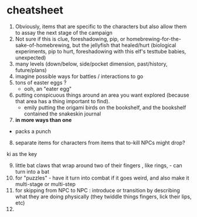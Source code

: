 # cheatsheet

1. Obviously, items that are specific to the characters but also allow them to assay the next stage of the campaign
2. Not sure if this is clue, foreshadowing, pip, or homebrewing-for-the-sake-of-homebrewing, but the jellyfish that healed/hurt (biological experiments, pip to hurt, foreshadowing with this elf's testtube babies, unexpected)
3. many levels (down/below, side/pocket dimension, past/history, future/plans)
4. imagine possible ways for battles / interactions to go
5. tons of easter eggs ? 
	- ooh, an "eater egg"
6. putting conspicuous things around an area you want explored (because that area has a thing important to find).
	- emily putting the origami birds on the bookshelf, and the bookshelf contained the snakeskin journal
7. __in more ways than one__
- packs a punch
8. separate items for characters from items that to-kill NPCs might drop?

ki as the key

9. little bat claws that wrap around two of their fingers , like rings, - can turn into a bat
10. for "puzzles" - have it turn into combat if it goes weird, and also make it multi-stage or multi-step
11. for skipping from NPC to NPC : introduce or transition by describing what they are doing physically (they twiddle things fingers, lick their lips, etc)
12. 